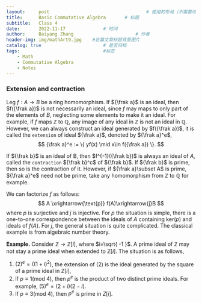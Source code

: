 ```yaml
---
layout:     post   				                    # 使用的布局（不需要改）
title:      Basic Commutative Algebra		# 标题 
subtitle:   Class 4
date:       2022-11-17 				# 时间
author:     Baiyang Zhang 						# 作者
header-img: img/mathArt9.jpg 	#这篇文章标题背景图片
catalog: true 						# 是否归档
tags:								#标签
    - Math
    - Commutative Algebra
    - Notes
---
```


### Extension and contraction

Leg $f:A\to B$ be a ring homomorphism. If ${\frak a}$ is an ideal, then $f({\frak a})$ is not necessarily an ideal, since $f$ may maps to only part of the elements of $B$, neglecting some elements to make it an ideal. For example, if $f$ maps $\mathbb{Z}$ to $\mathbb{Q}$, any image of any ideal in $\mathbb{Z}$ is not an ideal in $\mathbb{Q}$. However, we can always construct an ideal generated by $f({\frak a})$, it is called the `extension` of ideal ${\frak a}$, denoted by ${\frak a}^e$,
$$
{\frak a}^e :=  \{ yf(x) \mid x\in f({\frak a}) \}. 
$$

If ${\frak b}$ is an ideal of B, then $f^{-1}({\frak b})$ is always an ideal of $A$, called the `contraction` ${\frak b}^c$ of ${\frak b}$. If ${\frak b}$ is prime, then so is the contraction of it. However, if ${\frak a}\subset A$ is prime, ${\frak a}^e$ need not be prime, take any homomorphism from $\mathbb{Z}$ to $\mathbb{Q}$ for example. 

We can factorize $f$ as follows:
$$
A \xrightarrow{\text{p}} f(A)\xrightarrow{j}B
$$
where $p$ is surjective and $j$ is injective. For $p$ the situation is simple, there is a one-to-one correspondence between the ideals of $A$ containing $\text{ker}(p)$ and ideals of $f(A)$. For $j$, the general situation is quite complicated. The classical example is from algebraic number theory. 

**Example.** Consider $\mathbb{Z}\to \mathbb{Z}[i]$, where $i=\sqrt{ -1 }$. A prime ideal of $\mathbb{Z}$ may not stay a prime ideal when extended to $\mathbb{Z}[i]$.  The situation is as follows,
1. $(2)^e=((1+i)^2)$, the extension of $(2)$ is the ideal generated by the square of a prime ideal in $\mathbb{Z}[i]$,
2. If $p\equiv {1}(\text{mod }4)$, then $p^e$ is the product of two distinct prime ideals. For example, $(5)^e=(2+i)(2-i)$.
3. If $p\equiv {3}(\text{mod }4)$, then $p^e$ is prime in $Z[i]$. 

